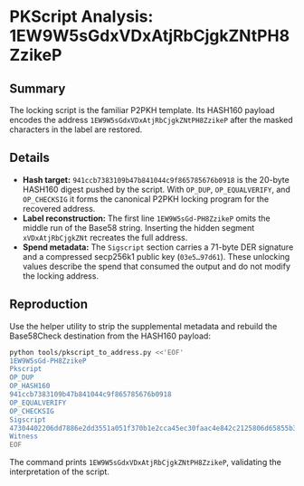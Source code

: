 # PKScript Analysis: 1EW9W5sGdxVDxAtjRbCjgkZNtPH8ZzikeP

## Summary
The locking script is the familiar P2PKH template.  Its HASH160 payload encodes
the address `1EW9W5sGdxVDxAtjRbCjgkZNtPH8ZzikeP` after the masked characters in
the label are restored.

## Details
- **Hash target:** `941ccb7383109b47b841044c9f865785676b0918` is the 20-byte
  HASH160 digest pushed by the script.  With `OP_DUP`, `OP_EQUALVERIFY`, and
  `OP_CHECKSIG` it forms the canonical P2PKH locking program for the recovered
  address.
- **Label reconstruction:** The first line `1EW9W5sGd-PH8ZzikeP` omits the middle
  run of the Base58 string.  Inserting the hidden segment `xVDxAtjRbCjgkZNt`
  recreates the full address.
- **Spend metadata:** The `Sigscript` section carries a 71-byte DER signature
  and a compressed secp256k1 public key (`03e5…97d61`).  These unlocking values
  describe the spend that consumed the output and do not modify the locking
  address.

## Reproduction
Use the helper utility to strip the supplemental metadata and rebuild the
Base58Check destination from the HASH160 payload:

```bash
python tools/pkscript_to_address.py <<'EOF'
1EW9W5sGd-PH8ZzikeP
Pkscript
OP_DUP
OP_HASH160
941ccb7383109b47b841044c9f865785676b0918
OP_EQUALVERIFY
OP_CHECKSIG
Sigscript
47304402206dd7886e2dd3551a051f370b1e2cca45ec30faac4e842c2125806d65855b37ae022018d75404e1559457f46c2c57d0387e4136a86f608a4239dcbae0e6c2fafea7dd012103e56c48f1bc4a6d06a2e0a4ad53c7674403dbfdaaeee3ecc86aff294b04997d61
Witness
EOF
```

The command prints `1EW9W5sGdxVDxAtjRbCjgkZNtPH8ZzikeP`, validating the
interpretation of the script.
